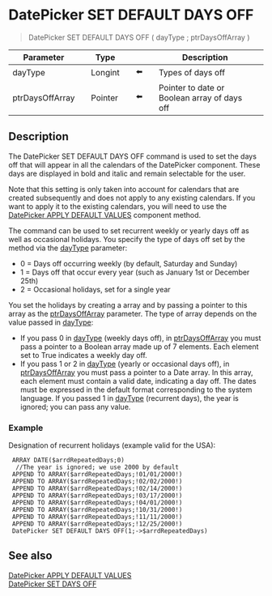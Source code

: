 # DatePicker SET DEFAULT DAYS OFF

> DatePicker SET DEFAULT DAYS OFF ( dayType ; ptrDaysOffArray )

| Parameter |     | Type |     |     |     | Description |     |
| --- | --- | --- | --- | --- | --- | --- | --- |
| dayType |     | Longint |     | ⬅️ |     | Types of days off |     |
| ptrDaysOffArray |     | Pointer |     | ⬅️ |     | Pointer to date or Boolean array of days off |     |

## Description

The DatePicker SET DEFAULT DAYS OFF command is used to set the days off that will appear in all the calendars of the DatePicker component. These days are displayed in bold and italic and remain selectable for the user.

Note that this setting is only taken into account for calendars that are created subsequently and does not apply to any existing calendars. If you want to apply it to the existing calendars, you will need to use the [DatePicker APPLY DEFAULT VALUES](DatePicker%20APPLY%20DEFAULT%20VALUES.md "DatePicker APPLY DEFAULT VALUES") component method.

The command can be used to set recurrent weekly or yearly days off as well as occasional holidays. You specify the type of days off set by the method via the [dayType](# "Types of days off") parameter:

* 0 = Days off occurring weekly (by default, Saturday and Sunday)
* 1 = Days off that occur every year (such as January 1st or December 25th)
* 2 = Occasional holidays, set for a single year

You set the holidays by creating a array and by passing a pointer to this array as the [ptrDaysOffArray](# "Pointer to date or Boolean array of days off") parameter. The type of array depends on the value passed in [dayType](# "Types of days off"):

* If you pass 0 in [dayType](# "Types of days off") (weekly days off), in [ptrDaysOffArray](# "Pointer to date or Boolean array of days off") you must pass a pointer to a Boolean array made up of 7 elements. Each element set to True indicates a weekly day off.
* If you pass 1 or 2 in [dayType](# "Types of days off") (yearly or occasional days off), in [ptrDaysOffArray](# "Pointer to date or Boolean array of days off") you must pass a pointer to a Date array. In this array, each element must contain a valid date, indicating a day off. The dates must be expressed in the default format corresponding to the system language. If you passed 1 in [dayType](# "Types of days off") (recurrent days), the year is ignored; you can pass any value.

### Example  

Designation of recurrent holidays (example valid for the USA):

```4d
 ARRAY DATE($arrdRepeatedDays;0)  
  //The year is ignored; we use 2000 by default  
 APPEND TO ARRAY($arrdRepeatedDays;!01/01/2000!)  
 APPEND TO ARRAY($arrdRepeatedDays;!02/02/2000!)  
 APPEND TO ARRAY($arrdRepeatedDays;!02/14/2000!)  
 APPEND TO ARRAY($arrdRepeatedDays;!03/17/2000!)  
 APPEND TO ARRAY($arrdRepeatedDays;!04/01/2000!)  
 APPEND TO ARRAY($arrdRepeatedDays;!10/31/2000!)  
 APPEND TO ARRAY($arrdRepeatedDays;!11/11/2000!)  
 APPEND TO ARRAY($arrdRepeatedDays;!12/25/2000!)  
 DatePicker SET DEFAULT DAYS OFF(1;->$arrdRepeatedDays)
```

## See also

[DatePicker APPLY DEFAULT VALUES](DatePicker%20APPLY%20DEFAULT%20VALUES.md)  
[DatePicker SET DAYS OFF](DatePicker%20SET%20DAYS%20OFF.md)

